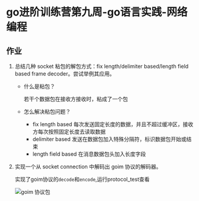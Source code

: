 # go进阶训练营第九周-go语言实践-网络编程

## 作业

1. 总结几种 socket 粘包的解包方式：fix length/delimiter based/length field based frame decoder。尝试举例其应用。

   - 什么是粘包？
    
      若干个数据包在接收方接收时，粘成了一个包

   - 怎么解决粘包问题？
    
     - fix length based 每次发送固定长度的数据，并且不超过缓冲区，接收方每次按照固定长度去读取数据
     - delimiter based 发送在数据包加入特殊分隔符，标识数据包开始或结束
     - length field based 在消息数据包头加入长度字段

2. 实现一个从 socket connection 中解码出 goim 协议的解码器。

    实现了goim协议的`decode`和`encode`,运行protocol_test查看

    ![goim 协议包](https://cdn.nlark.com/yuque/0/2021/png/757992/1639878307667-1b25ab75-becb-4817-916f-c2f1df2db127.png?x-oss-process=image%2Fresize%2Cw_1274%2Climit_0) 